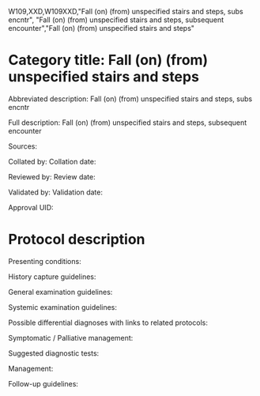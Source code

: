 W109,XXD,W109XXD,"Fall (on) (from) unspecified stairs and steps, subs encntr", "Fall (on) (from) unspecified stairs and steps, subsequent encounter","Fall (on) (from) unspecified stairs and steps"
# Category title: Fall (on) (from) unspecified stairs and steps

Abbreviated description: Fall (on) (from) unspecified stairs and steps, subs encntr

Full description: Fall (on) (from) unspecified stairs and steps, subsequent encounter

Sources:

Collated by:
Collation date:

Reviewed by:
Review date:

Validated by:
Validation date:

Approval UID:

# Protocol description

Presenting conditions:

History capture guidelines:

General examination guidelines:

Systemic examination guidelines:

Possible differential diagnoses with links to related protocols:

Symptomatic / Palliative management:

Suggested diagnostic tests:

Management:

Follow-up guidelines:
